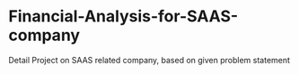 # Financial-Analysis-for-SAAS-company
Detail Project on SAAS related company, based on given problem statement

